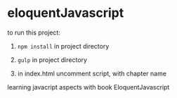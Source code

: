 # eloquentJavascript
to run this project:

1. ```npm install``` in project directory 

2. ```gulp``` in project directory

3. in index.html uncomment script, with chapter name


learning javacript aspects with book EloquentJavascript
